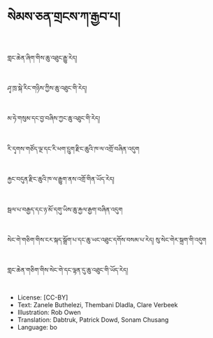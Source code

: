 # སེམས་ཅན་གྲངས་ཀ་རྒྱབ་པ།

##
གླང་ཆེན་ཞིག་གིས་ཆུ་འཐུང་རྒྱུ་རེད།

##
ཤྭ་ཁྲ་སྐེ་རིང་གཉིས་ཀྱིས་ཆུ་འཐུང་གི་རེད།

##
མ་ཧེ་གསུམ་དང་བྱ་བཞིས་ཀྱང་ཆུ་འཐུང་གི་རེད།

##
རི་དྭགས་གཙོད་ལྔ་དང་རི་ཕག་དྲུག་རྫིང་ཆུའི་ཁ་ལ་འགྲོ་བཞིན་འདུག

##
རྐྱང་བདུན་རྫིང་ཆུའི་ཁ་ལ་རྒྱུག་ནས་འགྲོ་གིན་ཡོད་རེད།

##
སྦལ་པ་བརྒྱད་དང་ཉ་མོ་དགུ་ཡིས་ཆུ་རྐྱལ་རྒྱག་བཞིན་འདུག

##
སེང་གེ་གཅིག་གིས་ངར་སྐད་སྒྲོག་པ་དང་ཆུ་ཡང་འཐུང་དགོས་བསམ་པ་རེད།
སུ་སེང་གེར་སྐྲག་གི་འདུག

##
གླང་ཆེན་གཅིག་གིས་སེང་གེ་དང་ལྷན་དུ་ཆུ་འཐུང་གི་ཡོད་རེད།

##
* License: [CC-BY]
* Text: Zanele Buthelezi, Thembani Dladla, Clare Verbeek
* Illustration: Rob Owen
* Translation: Dabtruk, Patrick Dowd, Sonam Chusang
* Language: bo
